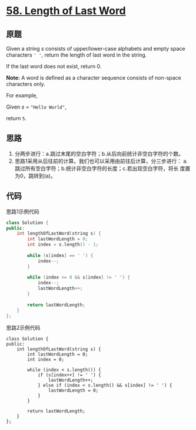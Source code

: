 [58. Length of Last Word](https://leetcode.com/problems/length-of-last-word/)
=========================

原题
----

Given a string *s* consists of upper/lower-case alphabets and empty
space characters `' '`, return the length of last word in the string.

If the last word does not exist, return 0.

**Note:** A word is defined as a character sequence consists of
non-space characters only.

For example,

Given *s* = `"Hello World"`,

return `5`.

思路
----

1. 分两步进行：a.跳过末尾的空白字符；b.从后向前统计非空白字符的个数。
2. 思路1采用从后往前的计算。我们也可以采用由前往后计算，分三步进行：
   a.跳过所有空白字符；b.统计非空白字符的长度；c.若出现空白字符，将长
   度置为0，跳转到(a)。

代码
----

思路1示例代码
```c++
class Solution {
public:
	int lengthOfLastWord(string s) {
		int lastWordLength = 0;
		int index = s.length() - 1;
		
		while (s[index] == ' ') {
			index--;
		}
		
		while (index >= 0 && s[index] != ' ') {
			index--;
			lastWordLength++;
		}
		
		return lastWordLength;
	}
};
```

思路2示例代码
```
class Solution {
public:
	int lengthOfLastWord(string s) {
		int lastWordLength = 0;
		int index = 0;
		
		while (index < s.length()) {
			if (s[index++] != ' ') {
				lastWordLength++;
			} else if (index < s.length() && s[index] != ' ') {
				lastWordLength = 0;
			}
		}
		
		return lastWordLength;
	}
};
```
